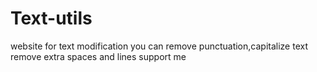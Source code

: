 # Text-utils
website for text modification
you can remove punctuation,capitalize text
remove extra spaces and lines
support me
